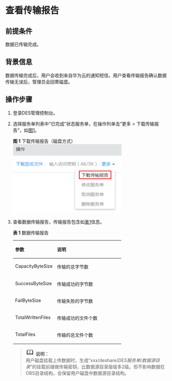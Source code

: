 # 查看传输报告<a name="des_01_0051"></a>

## 前提条件<a name="gen-id1.7.6.12.2"></a>

数据已传输完成。

## 背景信息<a name="gen-id1.7.6.12.4.2"></a>

数据传输完成后，用户会收到来自华为云的通知短信。用户查看传输报告确认数据传输无误后，管理员会回寄磁盘。

## 操作步骤<a name="section32325424"></a>

1.  登录DES管理控制台。
2.  选择服务单列表中“已完成”状态服务单，在操作列单击“更多  \> 下载传输报告”，如[图1](#fig10908121210137)。

    **图 1**  下载传输报告（磁盘方式）<a name="fig10908121210137"></a>  
    ![](figures/下载传输报告（磁盘方式）.png "下载传输报告（磁盘方式）")

3.  查看数据传输报告，传输报告包含如[表1](#table1290981241320)信息。

    **表 1**  数据传输报告

    <a name="table1290981241320"></a>
    <table><thead align="left"><tr id="row12908112161315"><th class="cellrowborder" valign="top" width="38.61%" id="mcps1.2.3.1.1"><p id="p1690815126131"><a name="p1690815126131"></a><a name="p1690815126131"></a>参数</p>
    </th>
    <th class="cellrowborder" valign="top" width="61.39%" id="mcps1.2.3.1.2"><p id="p79081112121316"><a name="p79081112121316"></a><a name="p79081112121316"></a>说明</p>
    </th>
    </tr>
    </thead>
    <tbody><tr id="row1908412121312"><td class="cellrowborder" valign="top" width="38.61%" headers="mcps1.2.3.1.1 "><p id="p19081712111312"><a name="p19081712111312"></a><a name="p19081712111312"></a>CapacityByteSize</p>
    </td>
    <td class="cellrowborder" valign="top" width="61.39%" headers="mcps1.2.3.1.2 "><p id="p2908181281317"><a name="p2908181281317"></a><a name="p2908181281317"></a>传输的总字节数</p>
    </td>
    </tr>
    <tr id="row1590814126132"><td class="cellrowborder" valign="top" width="38.61%" headers="mcps1.2.3.1.1 "><p id="p690810127131"><a name="p690810127131"></a><a name="p690810127131"></a>SuccessByteSize</p>
    </td>
    <td class="cellrowborder" valign="top" width="61.39%" headers="mcps1.2.3.1.2 "><p id="p2908612151313"><a name="p2908612151313"></a><a name="p2908612151313"></a>传输成功的字节数</p>
    </td>
    </tr>
    <tr id="row17909612101318"><td class="cellrowborder" valign="top" width="38.61%" headers="mcps1.2.3.1.1 "><p id="p29088121139"><a name="p29088121139"></a><a name="p29088121139"></a>FailByteSize</p>
    </td>
    <td class="cellrowborder" valign="top" width="61.39%" headers="mcps1.2.3.1.2 "><p id="p3909151212135"><a name="p3909151212135"></a><a name="p3909151212135"></a>传输失败的字节数</p>
    </td>
    </tr>
    <tr id="row159091129134"><td class="cellrowborder" valign="top" width="38.61%" headers="mcps1.2.3.1.1 "><p id="p14909212151315"><a name="p14909212151315"></a><a name="p14909212151315"></a>TotalWrittenFiles</p>
    </td>
    <td class="cellrowborder" valign="top" width="61.39%" headers="mcps1.2.3.1.2 "><p id="p14909181241313"><a name="p14909181241313"></a><a name="p14909181241313"></a>传输成功的文件个数</p>
    </td>
    </tr>
    <tr id="row690921214136"><td class="cellrowborder" valign="top" width="38.61%" headers="mcps1.2.3.1.1 "><p id="p99091127136"><a name="p99091127136"></a><a name="p99091127136"></a>TotalFiles</p>
    </td>
    <td class="cellrowborder" valign="top" width="61.39%" headers="mcps1.2.3.1.2 "><p id="p99091212101319"><a name="p99091212101319"></a><a name="p99091212101319"></a>传输的总文件个数</p>
    </td>
    </tr>
    </tbody>
    </table>

    >![](public_sys-resources/icon-note.gif) **说明：**   
    >用户磁盘挂载上传数据时，生成“xxx/deshare/_DES服务单_/_数据源目录_”的挂载前缀做传输密钥，比数据源目录层级多2级。但不影响数据在OBS目录结构，会保留用户磁盘中数据源目录结构。  


